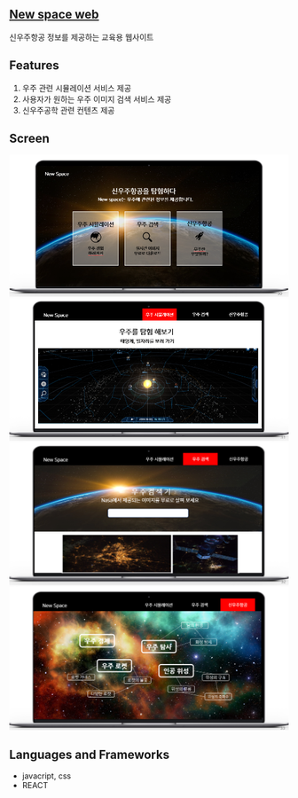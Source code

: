 ## [New space web](https://ckdtjs505.github.io/new-space-web/)

신우주항공 정보를 제공하는 교육용 웹사이트

## Features

1. 우주 관련 시뮬레이션 서비스 제공<br>
2. 사용자가 원하는 우주 이미지 검색 서비스 제공<br>
3. 신우주공학 관련 컨텐츠 제공<br>

## Screen

![메인화면](/public/readme/main.png)
![우주 시뮬레이션](/public/readme/simulation.png)
![우주 검색](/public/readme/search.png)
![신우주공학](/public/readme/newspace.png)

## Languages and Frameworks

 - javacript, css <br>
 - REACT <br>
 